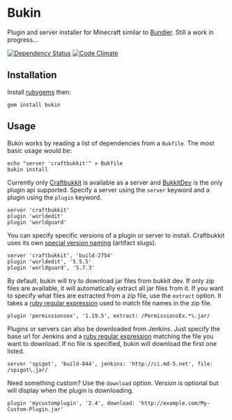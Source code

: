 Bukin
=====

Plugin and server installer for Minecraft similar to [Bundler](http://gembundler.com/).  Still a work in progress...

[![Dependency Status](https://gemnasium.com/Nullreff/bukin.png)](https://gemnasium.com/Nullreff/bukin)
[![Code Climate](https://codeclimate.com/github/Nullreff/bukin.png)](https://codeclimate.com/github/Nullreff/bukin)

Installation
------------

Install [rubygems](http://docs.rubygems.org/read/chapter/3) then:

    gem install bukin


Usage
-----

Bukin works by reading a list of dependencies from a `Bukfile`.  The most basic usage would be:

    echo "server 'craftbukkit'" > Bukfile
    bukin install

Currently only [Craftbukkit](http://bukkit.org/) is available as a server and [BukkitDev](http://dev.bukkit.org/) is the only plugin api supported.  Specify a server using the `server` keyword and a plugin using the `plugin` keyword.

    server 'craftbukkit'
    plugin 'worldedit'
    plugin 'worldguard'

You can specify specific versions of a plugin or server to install.  Craftbukkit uses its own [special version naming](http://dl.bukkit.org/about/) (artifact slugs).

    server 'craftbukkit', 'build-2754'
    plugin 'worldedit', '5.5.5'
    plugin 'worldguard', '5.7.3'

By default, bukin will try to download jar files from bukkit dev.  If only zip files are available, it will automatically extract all jar files from it.  If you want to specify what files are extracted from a zip file, use the `extract` option.  It takes a [ruby regular expression](http://ruby-doc.org/core-1.9.3/Regexp.html) used to match file names in the zip file.

    plugin 'permissionsex', '1.19.5', extract: /PermissionsEx.*\.jar/

Plugins or servers can also be downloaded from Jenkins. Just specify the base url for Jenkins and a [ruby regular expression](http://ruby-doc.org/core-1.9.3/Regexp.html) matching the file you want to download.  If no file is specified, bukin will download the first one listed.

    server 'spigot', 'build-844', jenkins: 'http://ci.md-5.net', file: /spigot\.jar/

Need something custom?  Use the `download` option.  Version is optional but will display when the plugin is downloading.

    plugin 'mycustomplugin', '2.4', download: 'http://example.com/My-Custom-Plugin.jar'

